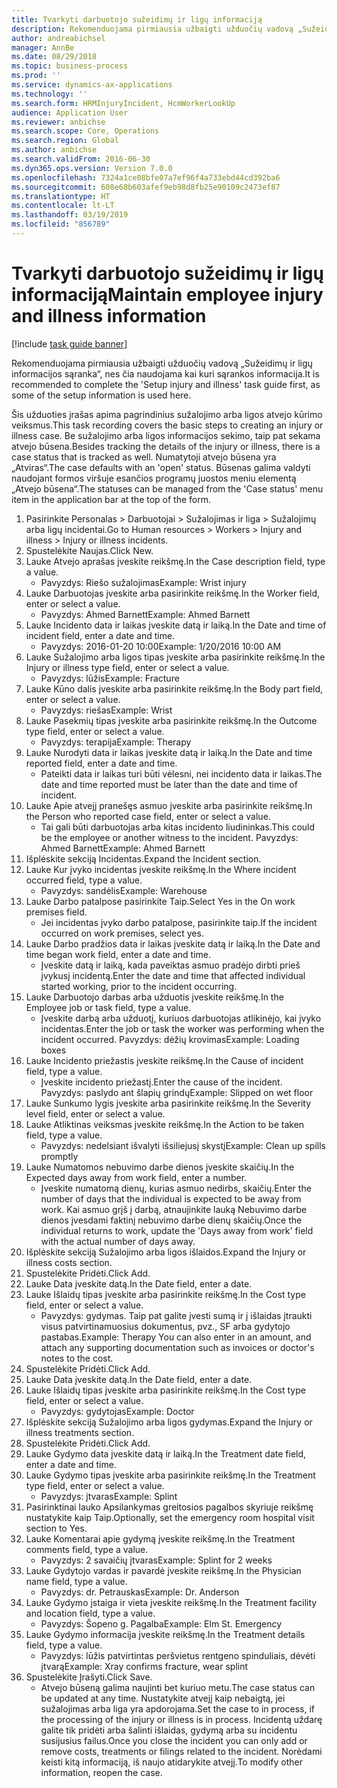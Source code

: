 ```yaml
---
title: Tvarkyti darbuotojo sužeidimų ir ligų informaciją
description: Rekomenduojama pirmiausia užbaigti užduočių vadovą „Sužeidimų ir ligų informacijos sąranka“, nes čia naudojama kai kuri sąrankos informacija.
author: andreabichsel
manager: AnnBe
ms.date: 08/29/2018
ms.topic: business-process
ms.prod: ''
ms.service: dynamics-ax-applications
ms.technology: ''
ms.search.form: HRMInjuryIncident, HcmWorkerLookUp
audience: Application User
ms.reviewer: anbichse
ms.search.scope: Core, Operations
ms.search.region: Global
ms.author: anbichse
ms.search.validFrom: 2016-06-30
ms.dyn365.ops.version: Version 7.0.0
ms.openlocfilehash: 7324a1ce08bfe07a7ef96f4a733ebd44cd392ba6
ms.sourcegitcommit: 608e68b603afef9eb98d8fb25e90109c2473ef87
ms.translationtype: HT
ms.contentlocale: lt-LT
ms.lasthandoff: 03/19/2019
ms.locfileid: "856789"
---
```

# <a name="maintain-employee-injury-and-illness-information"></a><span data-ttu-id="4b4b7-103">Tvarkyti darbuotojo sužeidimų ir ligų informaciją</span><span class="sxs-lookup"><span data-stu-id="4b4b7-103">Maintain employee injury and illness information</span></span>

[!include [task guide banner](../../includes/task-guide-banner.md)]

<span data-ttu-id="4b4b7-104">Rekomenduojama pirmiausia užbaigti užduočių vadovą „Sužeidimų ir ligų informacijos sąranka“, nes čia naudojama kai kuri sąrankos informacija.</span><span class="sxs-lookup"><span data-stu-id="4b4b7-104">It is recommended to complete the 'Setup injury and illness' task guide first, as some of the setup information is used here.</span></span> 



<span data-ttu-id="4b4b7-105">Šis užduoties įrašas apima pagrindinius sužalojimo arba ligos atvejo kūrimo veiksmus.</span><span class="sxs-lookup"><span data-stu-id="4b4b7-105">This task recording covers the basic steps to creating an injury or illness case.</span></span> <span data-ttu-id="4b4b7-106">Be sužalojimo arba ligos informacijos sekimo, taip pat sekama atvejo būsena.</span><span class="sxs-lookup"><span data-stu-id="4b4b7-106">Besides tracking the details of the injury or illness, there is a case status that is tracked as well.</span></span>  <span data-ttu-id="4b4b7-107">Numatytoji atvejo būsena yra „Atviras“.</span><span class="sxs-lookup"><span data-stu-id="4b4b7-107">The case defaults with an 'open' status.</span></span>  <span data-ttu-id="4b4b7-108">Būsenas galima valdyti naudojant formos viršuje esančios programų juostos meniu elementą „Atvejo būsena“.</span><span class="sxs-lookup"><span data-stu-id="4b4b7-108">The statuses can be managed from the 'Case status' menu item in the application bar at the top of the form.</span></span>

1. <span data-ttu-id="4b4b7-109">Pasirinkite Personalas > Darbuotojai > Sužalojimas ir liga > Sužalojimų arba ligų incidentai.</span><span class="sxs-lookup"><span data-stu-id="4b4b7-109">Go to Human resources > Workers > Injury and illness > Injury or illness incidents.</span></span>
2. <span data-ttu-id="4b4b7-110">Spustelėkite Naujas.</span><span class="sxs-lookup"><span data-stu-id="4b4b7-110">Click New.</span></span>
3. <span data-ttu-id="4b4b7-111">Lauke Atvejo aprašas įveskite reikšmę.</span><span class="sxs-lookup"><span data-stu-id="4b4b7-111">In the Case description field, type a value.</span></span>
    * <span data-ttu-id="4b4b7-112">Pavyzdys: Riešo sužalojimas</span><span class="sxs-lookup"><span data-stu-id="4b4b7-112">Example:  Wrist injury</span></span>  
4. <span data-ttu-id="4b4b7-113">Lauke Darbuotojas įveskite arba pasirinkite reikšmę.</span><span class="sxs-lookup"><span data-stu-id="4b4b7-113">In the Worker field, enter or select a value.</span></span>
    * <span data-ttu-id="4b4b7-114">Pavyzdys: Ahmed Barnett</span><span class="sxs-lookup"><span data-stu-id="4b4b7-114">Example: Ahmed Barnett</span></span>  
5. <span data-ttu-id="4b4b7-115">Lauke Incidento data ir laikas įveskite datą ir laiką.</span><span class="sxs-lookup"><span data-stu-id="4b4b7-115">In the Date and time of incident field, enter a date and time.</span></span>
    * <span data-ttu-id="4b4b7-116">Pavyzdys: 2016-01-20 10:00</span><span class="sxs-lookup"><span data-stu-id="4b4b7-116">Example:  1/20/2016 10:00 AM</span></span>  
6. <span data-ttu-id="4b4b7-117">Lauke Sužalojimo arba ligos tipas įveskite arba pasirinkite reikšmę.</span><span class="sxs-lookup"><span data-stu-id="4b4b7-117">In the Injury or illness type field, enter or select a value.</span></span>
    * <span data-ttu-id="4b4b7-118">Pavyzdys: lūžis</span><span class="sxs-lookup"><span data-stu-id="4b4b7-118">Example:  Fracture</span></span>  
7. <span data-ttu-id="4b4b7-119">Lauke Kūno dalis įveskite arba pasirinkite reikšmę.</span><span class="sxs-lookup"><span data-stu-id="4b4b7-119">In the Body part field, enter or select a value.</span></span>
    * <span data-ttu-id="4b4b7-120">Pavyzdys: riešas</span><span class="sxs-lookup"><span data-stu-id="4b4b7-120">Example:  Wrist</span></span>  
8. <span data-ttu-id="4b4b7-121">Lauke Pasekmių tipas įveskite arba pasirinkite reikšmę.</span><span class="sxs-lookup"><span data-stu-id="4b4b7-121">In the Outcome type field, enter or select a value.</span></span>
    * <span data-ttu-id="4b4b7-122">Pavyzdys: terapija</span><span class="sxs-lookup"><span data-stu-id="4b4b7-122">Example:  Therapy</span></span>  
9. <span data-ttu-id="4b4b7-123">Lauke Nurodyti data ir laikas įveskite datą ir laiką.</span><span class="sxs-lookup"><span data-stu-id="4b4b7-123">In the Date and time reported field, enter a date and time.</span></span>
    * <span data-ttu-id="4b4b7-124">Pateikti data ir laikas turi būti vėlesni, nei incidento data ir laikas.</span><span class="sxs-lookup"><span data-stu-id="4b4b7-124">The date and time reported must be later than the date and time of incident.</span></span>  
10. <span data-ttu-id="4b4b7-125">Lauke Apie atvejį pranešęs asmuo įveskite arba pasirinkite reikšmę.</span><span class="sxs-lookup"><span data-stu-id="4b4b7-125">In the Person who reported case field, enter or select a value.</span></span>
    * <span data-ttu-id="4b4b7-126">Tai gali būti darbuotojas arba kitas incidento liudininkas.</span><span class="sxs-lookup"><span data-stu-id="4b4b7-126">This could be the employee or another witness to the incident.</span></span>  <span data-ttu-id="4b4b7-127">Pavyzdys: Ahmed Barnett</span><span class="sxs-lookup"><span data-stu-id="4b4b7-127">Example: Ahmed Barnett</span></span>  
11. <span data-ttu-id="4b4b7-128">Išplėskite sekciją Incidentas.</span><span class="sxs-lookup"><span data-stu-id="4b4b7-128">Expand the Incident section.</span></span>
12. <span data-ttu-id="4b4b7-129">Lauke Kur įvyko incidentas įveskite reikšmę.</span><span class="sxs-lookup"><span data-stu-id="4b4b7-129">In the Where incident occurred field, type a value.</span></span>
    * <span data-ttu-id="4b4b7-130">Pavyzdys: sandėlis</span><span class="sxs-lookup"><span data-stu-id="4b4b7-130">Example:  Warehouse</span></span>  
13. <span data-ttu-id="4b4b7-131">Lauke Darbo patalpose pasirinkite Taip.</span><span class="sxs-lookup"><span data-stu-id="4b4b7-131">Select Yes in the On work premises field.</span></span>
    * <span data-ttu-id="4b4b7-132">Jei incidentas įvyko darbo patalpose, pasirinkite taip.</span><span class="sxs-lookup"><span data-stu-id="4b4b7-132">If the incident occurred on work premises, select yes.</span></span>  
14. <span data-ttu-id="4b4b7-133">Lauke Darbo pradžios data ir laikas įveskite datą ir laiką.</span><span class="sxs-lookup"><span data-stu-id="4b4b7-133">In the Date and time began work field, enter a date and time.</span></span>
    * <span data-ttu-id="4b4b7-134">Įveskite datą ir laiką, kada paveiktas asmuo pradėjo dirbti prieš įvykusį incidentą.</span><span class="sxs-lookup"><span data-stu-id="4b4b7-134">Enter the date and time that affected individual started working, prior to the incident occurring.</span></span>  
15. <span data-ttu-id="4b4b7-135">Lauke Darbuotojo darbas arba užduotis įveskite reikšmę.</span><span class="sxs-lookup"><span data-stu-id="4b4b7-135">In the Employee job or task field, type a value.</span></span>
    * <span data-ttu-id="4b4b7-136">Įveskite darbą arba užduotį, kuriuos darbuotojas atlikinėjo, kai įvyko incidentas.</span><span class="sxs-lookup"><span data-stu-id="4b4b7-136">Enter the job or task the worker was performing when the incident occurred.</span></span>  <span data-ttu-id="4b4b7-137">Pavyzdys: dėžių krovimas</span><span class="sxs-lookup"><span data-stu-id="4b4b7-137">Example:  Loading boxes</span></span>  
16. <span data-ttu-id="4b4b7-138">Lauke Incidento priežastis įveskite reikšmę.</span><span class="sxs-lookup"><span data-stu-id="4b4b7-138">In the Cause of incident field, type a value.</span></span>
    * <span data-ttu-id="4b4b7-139">Įveskite incidento priežastį.</span><span class="sxs-lookup"><span data-stu-id="4b4b7-139">Enter the cause of the incident.</span></span>  <span data-ttu-id="4b4b7-140">Pavyzdys: paslydo ant šlapių grindų</span><span class="sxs-lookup"><span data-stu-id="4b4b7-140">Example:  Slipped on wet floor</span></span>  
17. <span data-ttu-id="4b4b7-141">Lauke Sunkumo lygis įveskite arba pasirinkite reikšmę.</span><span class="sxs-lookup"><span data-stu-id="4b4b7-141">In the Severity level field, enter or select a value.</span></span>
18. <span data-ttu-id="4b4b7-142">Lauke Atliktinas veiksmas įveskite reikšmę.</span><span class="sxs-lookup"><span data-stu-id="4b4b7-142">In the Action to be taken field, type a value.</span></span>
    * <span data-ttu-id="4b4b7-143">Pavyzdys: nedelsiant išvalyti išsiliejusį skystį</span><span class="sxs-lookup"><span data-stu-id="4b4b7-143">Example:  Clean up spills promptly</span></span>  
19. <span data-ttu-id="4b4b7-144">Lauke Numatomos nebuvimo darbe dienos įveskite skaičių.</span><span class="sxs-lookup"><span data-stu-id="4b4b7-144">In the Expected days away from work field, enter a number.</span></span>
    * <span data-ttu-id="4b4b7-145">Įveskite numatomą dienų, kurias asmuo nedirbs, skaičių.</span><span class="sxs-lookup"><span data-stu-id="4b4b7-145">Enter the number of days that the individual is expected to be away from work.</span></span>  <span data-ttu-id="4b4b7-146">Kai asmuo grįš į darbą, atnaujinkite lauką Nebuvimo darbe dienos įvesdami faktinį nebuvimo darbe dienų skaičių.</span><span class="sxs-lookup"><span data-stu-id="4b4b7-146">Once the individual returns to work, update the 'Days away from work' field with the actual number of days away.</span></span>  
20. <span data-ttu-id="4b4b7-147">Išplėskite sekciją Sužalojimo arba ligos išlaidos.</span><span class="sxs-lookup"><span data-stu-id="4b4b7-147">Expand the Injury or illness costs section.</span></span>
21. <span data-ttu-id="4b4b7-148">Spustelėkite Pridėti.</span><span class="sxs-lookup"><span data-stu-id="4b4b7-148">Click Add.</span></span>
22. <span data-ttu-id="4b4b7-149">Lauke Data įveskite datą.</span><span class="sxs-lookup"><span data-stu-id="4b4b7-149">In the Date field, enter a date.</span></span>
23. <span data-ttu-id="4b4b7-150">Lauke Išlaidų tipas įveskite arba pasirinkite reikšmę.</span><span class="sxs-lookup"><span data-stu-id="4b4b7-150">In the Cost type field, enter or select a value.</span></span>
    * <span data-ttu-id="4b4b7-151">Pavyzdys: gydymas. Taip pat galite įvesti sumą ir į išlaidas įtraukti visus patvirtinamuosius dokumentus, pvz., SF arba gydytojo pastabas.</span><span class="sxs-lookup"><span data-stu-id="4b4b7-151">Example:  Therapy    You can also enter in an amount, and attach any supporting documentation such as invoices or doctor's notes to the cost.</span></span>  
24. <span data-ttu-id="4b4b7-152">Spustelėkite Pridėti.</span><span class="sxs-lookup"><span data-stu-id="4b4b7-152">Click Add.</span></span>
25. <span data-ttu-id="4b4b7-153">Lauke Data įveskite datą.</span><span class="sxs-lookup"><span data-stu-id="4b4b7-153">In the Date field, enter a date.</span></span>
26. <span data-ttu-id="4b4b7-154">Lauke Išlaidų tipas įveskite arba pasirinkite reikšmę.</span><span class="sxs-lookup"><span data-stu-id="4b4b7-154">In the Cost type field, enter or select a value.</span></span>
    * <span data-ttu-id="4b4b7-155">Pavyzdys: gydytojas</span><span class="sxs-lookup"><span data-stu-id="4b4b7-155">Example: Doctor</span></span>  
27. <span data-ttu-id="4b4b7-156">Išplėskite sekciją Sužalojimo arba ligos gydymas.</span><span class="sxs-lookup"><span data-stu-id="4b4b7-156">Expand the Injury or illness treatments section.</span></span>
28. <span data-ttu-id="4b4b7-157">Spustelėkite Pridėti.</span><span class="sxs-lookup"><span data-stu-id="4b4b7-157">Click Add.</span></span>
29. <span data-ttu-id="4b4b7-158">Lauke Gydymo data įveskite datą ir laiką.</span><span class="sxs-lookup"><span data-stu-id="4b4b7-158">In the Treatment date field, enter a date and time.</span></span>
30. <span data-ttu-id="4b4b7-159">Lauke Gydymo tipas įveskite arba pasirinkite reikšmę.</span><span class="sxs-lookup"><span data-stu-id="4b4b7-159">In the Treatment type field, enter or select a value.</span></span>
    * <span data-ttu-id="4b4b7-160">Pavyzdys: įtvaras</span><span class="sxs-lookup"><span data-stu-id="4b4b7-160">Example:  Splint</span></span>  
31. <span data-ttu-id="4b4b7-161">Pasirinktinai lauko Apsilankymas greitosios pagalbos skyriuje reikšmę nustatykite kaip Taip.</span><span class="sxs-lookup"><span data-stu-id="4b4b7-161">Optionally, set the emergency room hospital visit section to Yes.</span></span>
32. <span data-ttu-id="4b4b7-162">Lauke Komentarai apie gydymą įveskite reikšmę.</span><span class="sxs-lookup"><span data-stu-id="4b4b7-162">In the Treatment comments field, type a value.</span></span>
    * <span data-ttu-id="4b4b7-163">Pavyzdys: 2 savaičių įtvaras</span><span class="sxs-lookup"><span data-stu-id="4b4b7-163">Example:  Splint for 2 weeks</span></span>  
33. <span data-ttu-id="4b4b7-164">Lauke Gydytojo vardas ir pavardė įveskite reikšmę.</span><span class="sxs-lookup"><span data-stu-id="4b4b7-164">In the Physician name field, type a value.</span></span>
    * <span data-ttu-id="4b4b7-165">Pavyzdys: dr. Petrauskas</span><span class="sxs-lookup"><span data-stu-id="4b4b7-165">Example:  Dr. Anderson</span></span>  
34. <span data-ttu-id="4b4b7-166">Lauke Gydymo įstaiga ir vieta įveskite reikšmę.</span><span class="sxs-lookup"><span data-stu-id="4b4b7-166">In the Treatment facility and location field, type a value.</span></span>
    * <span data-ttu-id="4b4b7-167">Pavyzdys: Šopeno g. Pagalba</span><span class="sxs-lookup"><span data-stu-id="4b4b7-167">Example:  Elm St. Emergency</span></span>  
35. <span data-ttu-id="4b4b7-168">Lauke Gydymo informacija įveskite reikšmę.</span><span class="sxs-lookup"><span data-stu-id="4b4b7-168">In the Treatment details field, type a value.</span></span>
    * <span data-ttu-id="4b4b7-169">Pavyzdys: lūžis patvirtintas peršvietus rentgeno spinduliais, dėvėti įtvarą</span><span class="sxs-lookup"><span data-stu-id="4b4b7-169">Example:  Xray confirms fracture, wear splint</span></span>  
36. <span data-ttu-id="4b4b7-170">Spustelėkite Įrašyti.</span><span class="sxs-lookup"><span data-stu-id="4b4b7-170">Click Save.</span></span>
    * <span data-ttu-id="4b4b7-171">Atvejo būseną galima naujinti bet kuriuo metu.</span><span class="sxs-lookup"><span data-stu-id="4b4b7-171">The case status can be updated at any time.</span></span>  <span data-ttu-id="4b4b7-172">Nustatykite atvejį kaip nebaigtą, jei sužalojimas arba liga yra apdorojama.</span><span class="sxs-lookup"><span data-stu-id="4b4b7-172">Set the case to in process, if the processing of the injury or illness is in process.</span></span>  <span data-ttu-id="4b4b7-173">Incidentą uždarę galite tik pridėti arba šalinti išlaidas, gydymą arba su incidentu susijusius failus.</span><span class="sxs-lookup"><span data-stu-id="4b4b7-173">Once you close the incident you can only add or remove costs, treatments or filings related to the incident.</span></span>  <span data-ttu-id="4b4b7-174">Norėdami keisti kitą informaciją, iš naujo atidarykite atvejį.</span><span class="sxs-lookup"><span data-stu-id="4b4b7-174">To modify other information, reopen the case.</span></span>  


